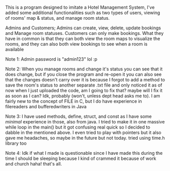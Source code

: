 This is a program designed to imitate a Hotel Management System, I've added some additional functionalities such as two types of users, viewing of rooms' map & status, and manage room status.

Admins and Customers; Admins can create, view, delete, update bookings and Manage room statuses. Customers can only make bookings.
What they have in common is that they can both view the room maps to visualize the rooms, and they can also both view bookings to see when a room is available

Note 1: Admin password is "admin123" lol :p

Note 2: When you manage rooms and change it's status you can see that it does change, but if you close the program and re-open it you can also see that the changes doesn't carry over
it is because I forgot to add a method to save the room's status to another separate .txt file and only noticed it as of now when I just uploaded the code, am I going to fix that? maybe
will I fix it as soon as I can? Idk, probably (won't, unless dept head asks me to). I am fairly new to the concept of FILE in C, but I do have experience in filereaders and bufferedwriters in Java

Note 3: I have used methods, define, struct, and const as I have some *minimal* experience in those, also from java. I tried to make it in one massive while loop in the main() but it got
confusing real quick so I decided to dabble in the mentioned above. I even tried to play with pointers but it also gave me headaches, so maybe in the future but not today. tried using time.h library too

Note 4: Idk if what I made is questionable since I have made this during the time I should be sleeping because I kind of crammed it because of work and church haha! that's all.
